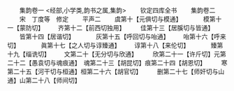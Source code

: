 <!-- { "loadSidebar": true } -->
　　集韵卷一
<经部,小学类,韵书之属,集韵>
　　钦定四库全书
　　集韵卷二
　　宋　丁度等　修定
　　平声二
　　虞第十【元俱切与模通】　　　　模第十一【蒙防切】
　　齐第十二【前西切独用】　　　佳第十三【居膎切与皆通】
　　皆第十四【居谐切】　　　　灰第十五【呼回切与咍通】
　　咍第十六【呼来切】　　　　眞第十七【之人切与谆臻通】
　　谆第十八【来伦切】　　　　臻第十九【缁诜切】
　　文第二十【无分切与欣通】　　　欣第二十一【许斤切】元第二十二【愚袁切与魂痕通】　魂第二十三【胡昆切】痕第二十四【胡恩切】　　　寒第二十五【河干切与桓通】桓第二十六【胡官切】　　　删第二十七【师奸切与山通】山第二十八【师间切】
